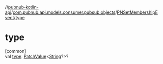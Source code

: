 //[pubnub-kotlin-api](../../../index.md)/[com.pubnub.api.models.consumer.pubsub.objects](../index.md)/[PNSetMembershipEvent](index.md)/[type](type.md)

# type

[common]\
val [type](type.md): [PatchValue](../../../../../pubnub-kotlin/pubnub-kotlin-core-api/pubnub-kotlin-core-api/com.pubnub.api.utils/-patch-value/index.md)&lt;[String](https://kotlinlang.org/api/latest/jvm/stdlib/kotlin-stdlib/kotlin/-string/index.html)?&gt;?
